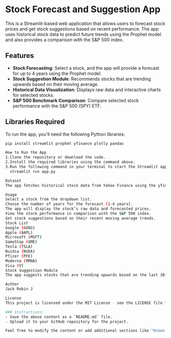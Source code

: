 # Stock Forecast and Suggestion App

This is a Streamlit-based web application that allows users to forecast stock prices and get stock suggestions based on recent performance. The app uses historical stock data to predict future trends using the Prophet model and also provides a comparison with the S&P 500 index.

## Features

- **Stock Forecasting**: Select a stock, and the app will provide a forecast for up to 4 years using the Prophet model.
- **Stock Suggestion Module**: Recommends stocks that are trending upwards based on their moving average.
- **Historical Data Visualization**: Displays raw data and interactive charts for selected stocks.
- **S&P 500 Benchmark Comparison**: Compare selected stock performance with the S&P 500 (SPY) ETF.

## Libraries Required

To run the app, you'll need the following Python libraries:

```bash
pip install streamlit prophet yfinance plotly pandas

How to Run the App
1.Clone the repository or download the code.
2.Install the required libraries using the command above.
3.Run the following command in your terminal to start the Streamlit app:
  streamlit run app.py

Dataset
The app fetches historical stock data from Yahoo Finance using the yfinance API.

Usage
Select a stock from the dropdown list.
Choose the number of years for the forecast (1-4 years).
The app will display the stock’s raw data and forecasted prices.
View the stock performance in comparison with the S&P 500 index.
Get stock suggestions based on their recent moving average trends.
Stock List
Google (GOOG)
Apple (AAPL)
Microsoft (MSFT)
GameStop (GME)
Tesla (TSLA)
Nvidia (NVDA)
Pfizer (PFE)
Moderna (MRNA)
Visa (V)
Stock Suggestion Module
The app suggests stocks that are trending upwards based on the last 30-day moving average.

Author
Jack Robin J

License
This project is licensed under the MIT License - see the LICENSE file for details.

### Instructions:
- Save the above content as a `README.md` file.
- Upload it to your GitHub repository for the project.

Feel free to modify the content or add additional sections like "Known Issues" or "Future Improvements" if needed.
